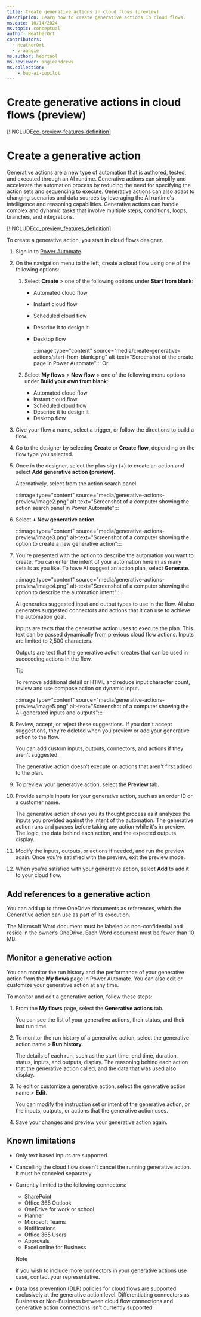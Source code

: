 ```yaml
---
title: Create generative actions in cloud flows (preview)
description: Learn how to create generative actions in cloud flows.
ms.date: 10/14/2024
ms.topic: conceptual
author: HeatherOrt
contributors:
  - HeatherOrt
  - v-aangie
ms.author: heortaol
ms.reviewer: angieandrews
ms.collection: 
    - bap-ai-copilot
---
```


# Create generative actions in cloud flows (preview)

[!INCLUDE[cc-preview-features-definition](includes/cc-preview-features-top-note.md)]

# Create a generative action

Generative actions are a new type of automation that is authored, tested, and executed through an AI runtime. Generative actions can simplify and accelerate the automation process by reducing the need for specifying the action sets and sequencing to execute. Generative actions can also adapt to changing scenarios and data sources by leveraging the AI runtime's intelligence and reasoning capabilities. Generative actions can handle complex and dynamic tasks that involve multiple steps, conditions, loops, branches, and integrations.

[!INCLUDE[cc_preview_features_definition](includes/cc-preview-features-definition.md)]

To create a generative action, you start in cloud flows designer.

1. Sign in to [Power Automate](https://make.powerautomate.com).
1. On the navigation menu to the left, create a cloud flow using one of the following options:
    1. Select **Create** > one of the following options under **Start from blank**:
  
        - Automated cloud flow
        - Instant cloud flow
        - Scheduled cloud flow
        - Describe it to design it
        - Desktop flow

          :::image type="content" source="media/create-generative-actions/start-from-blank.png" alt-text="Screenshot of the create page in Power Automate":::
        Or

    1. Select **My flows** > **New flow** > one of the following menu options under **Build your own from blank**:

        - Automated cloud flow
        - Instant cloud flow
        - Scheduled cloud flow
        - Describe it to design it
        - Desktop flow

1. Give your flow a name, select a trigger, or follow the directions to build a flow.
1. Go to the designer by selecting **Create** or **Create flow**, depending on the flow type you selected.
1. Once in the designer, select the plus sign (+) to create an action and select **Add generative action (preview)**.

    Alternatively, select from the action search panel.

    :::image type="content" source="media/generative-actions-preview/image2.png" alt-text="Screenshot of a computer showing the action search panel in Power Automate":::

1. Select **+ New generative action**.

    :::image type="content" source="media/generative-actions-preview/image3.png" alt-text="Screenshot of a computer showing the option to create a new generative action":::

1. You're presented with the option to describe the automation you want to create. You can enter the intent of your automation here in as many details as you like. To have AI suggest an action plan, select **Generate**.

    :::image type="content" source="media/generative-actions-preview/image4.png" alt-text="Screenshot of a computer showing the option to describe the automation intent":::

    AI generates suggested input and output types to use in the flow. AI also generates suggested connectors and actions that it can use to achieve the automation goal.

    Inputs are texts that the generative action uses to execute the plan. This text can be passed dynamically from previous cloud flow actions. Inputs are limited to 2,500 characters.

    Outputs are text that the generative action creates that can be used in succeeding actions in the flow.

    > [!TIP]
    > To remove additional detail or HTML and reduce input character count, review and use compose action on dynamic input.

    <!--Heather: What does this TIP mean?-->

    :::image type="content" source="media/generative-actions-preview/image5.png" alt-text="Screenshot of a computer showing the AI-generated inputs and outputs":::

1. Review, accept, or reject these suggestions. If you don't accept suggestions, they're deleted when you preview or add your generative action to the flow.

    You can add custom inputs, outputs, connectors, and actions if they aren't suggested.

    The generative action doesn't execute on actions that aren't first added to the plan.

1. To preview your generative action, select the **Preview** tab.
1. Provide sample inputs for your generative action, such as an order ID or a customer name.

    The generative action shows you its thought process as it analyzes the inputs you provided against the intent of the automation. The generative action runs and pauses before taking any action while it's in preview. The logic, the data behind each action, and the expected outputs display.

1. Modify the inputs, outputs, or actions if needed, and run the preview again. Once you're satisfied with the preview, exit the preview mode.
1. When you're satisfied with your generative action, select **Add** to add it to your cloud flow.

## Add references to a generative action

You can add up to three OneDrive documents as references, which the Generative action can use as part of its execution.

The Microsoft Word document must be labeled as non-confidential and reside in the owner’s OneDrive. Each Word document must be fewer than 10 MB.

## Monitor a generative action

You can monitor the run history and the performance of your generative action from the **My flows** page in Power Automate. You can also edit or customize your generative action at any time.

To monitor and edit a generative action, follow these steps:

1. From the **My flows** page, select the **Generative actions** tab.

    You can see the list of your generative actions, their status, and their last run time.

1. To monitor the run history of a generative action, select the generative action name > **Run history**.

    The details of each run, such as the start time, end time, duration, status, inputs, and outputs, display. The reasoning behind each action that the generative action called, and the data that was used also display.

1. To edit or customize a generative action, select the generative action name > **Edit**.

    You can modify the instruction set or intent of the generative action, or the inputs, outputs, or actions that the generative action uses.

1. Save your changes and preview your generative action again.

## Known limitations

- Only text based inputs are supported.
- Cancelling the cloud flow doesn't cancel the running generative action. It must be canceled separately.
- Currently limited to the following connectors:

  - SharePoint
  - Office 365 Outlook
  - OneDrive for work or school
  - Planner
  - Microsoft Teams
  - Notifications
  - Office 365 Users
  - Approvals
  - Excel online for Business

  > [!NOTE]
  > if you wish to include more connectors in your generative actions use case, contact your representative.

- Data loss prevention (DLP) policies for cloud flows are supported exclusively at the generative action level. Differentiating connectors as Business or Non-Business between cloud flow connections and generative action connections isn't currently supported.
